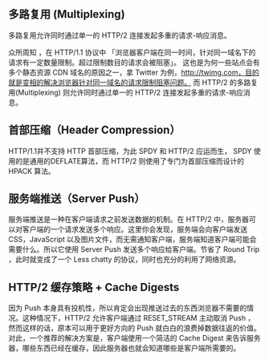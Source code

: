 ## 多路复用 (Multiplexing)
多路复用允许同时通过单一的 HTTP/2 连接发起多重的请求-响应消息。

众所周知 ，在 HTTP/1.1 协议中 「浏览器客户端在同一时间，针对同一域名下的请求有一定数量限制。超过限制数目的请求会被阻塞」。
这也是为何一些站点会有多个静态资源 CDN 域名的原因之一，拿 Twitter 为例，http://twimg.com，目的就是变相的解决浏览器针对同一域名的请求限制阻塞问题。
而 HTTP/2 的多路复用(Multiplexing) 则允许同时通过单一的 HTTP/2 连接发起多重的请求-响应消息。

## 首部压缩（Header Compression）
HTTP/1.1并不支持 HTTP 首部压缩，为此 SPDY 和 HTTP/2 应运而生， SPDY 使用的是通用的DEFLATE算法，而 HTTP/2 则使用了专门为首部压缩而设计的 HPACK 算法。

## 服务端推送（Server Push）
服务端推送是一种在客户端请求之前发送数据的机制。在 HTTP/2 中，服务器可以对客户端的一个请求发送多个响应。这里你会发现，服务端会向客户端发送 CSS，JavaScript 以及图片文件，而无需通知客户端，服务端知道客户端可能会需要什么。所以它使用 Server Push 发送多个响应给客户端。节省了 Round Trip ，此时就变成了一个 Less chatty 的协议，同时也充分的利用了网络资源。

## HTTP/2 缓存策略 + Cache Digests
因为 Push 本身具有投机性，所以肯定会出现推送过去的东西浏览器不需要的情况。这种情况下，HTTP/2 允许客户端通过 RESET_STREAM 主动取消 Push ，然而这样的话，原本可以用于更好方向的 Push 就白白的浪费掉数据往返的价值。对此，一个推荐的解决方案是，客户端使用一个简洁的 Cache Digest 来告诉服务器，哪些东西已经在缓存，因此服务器也就会知道哪些是客户端所需要的。
